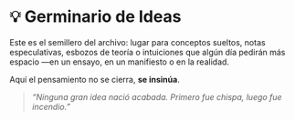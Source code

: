# 💡 Germinario de Ideas

Este es el semillero del archivo: lugar para conceptos sueltos, notas especulativas, esbozos de teoría o intuiciones que algún día pedirán más espacio —en un ensayo, en un manifiesto o en la realidad.

Aquí el pensamiento no se cierra, **se insinúa**.

> *“Ninguna gran idea nació acabada. Primero fue chispa, luego fue incendio.”*

